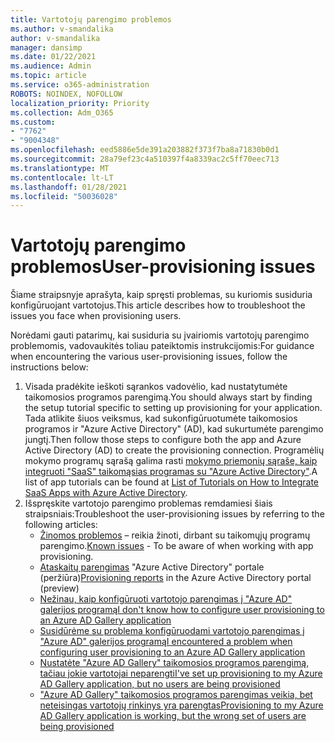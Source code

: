 ```yaml
---
title: Vartotojų parengimo problemos
ms.author: v-smandalika
author: v-smandalika
manager: dansimp
ms.date: 01/22/2021
ms.audience: Admin
ms.topic: article
ms.service: o365-administration
ROBOTS: NOINDEX, NOFOLLOW
localization_priority: Priority
ms.collection: Adm_O365
ms.custom:
- "7762"
- "9004348"
ms.openlocfilehash: eed5886e5de391a203882f373f7ba8a71830b0d1
ms.sourcegitcommit: 28a79ef23c4a510397f4a8339ac2c5ff70eec713
ms.translationtype: MT
ms.contentlocale: lt-LT
ms.lasthandoff: 01/28/2021
ms.locfileid: "50036028"
---
```

# <a name="user-provisioning-issues"></a><span data-ttu-id="7754e-102">Vartotojų parengimo problemos</span><span class="sxs-lookup"><span data-stu-id="7754e-102">User-provisioning issues</span></span>

<span data-ttu-id="7754e-103">Šiame straipsnyje aprašyta, kaip spręsti problemas, su kuriomis susiduria konfigūruojant vartotojus.</span><span class="sxs-lookup"><span data-stu-id="7754e-103">This article describes how to troubleshoot the issues you face when provisioning users.</span></span>

<span data-ttu-id="7754e-104">Norėdami gauti patarimų, kai susiduria su įvairiomis vartotojų parengimo problemomis, vadovaukitės toliau pateiktomis instrukcijomis:</span><span class="sxs-lookup"><span data-stu-id="7754e-104">For guidance when encountering the various user-provisioning issues, follow the instructions below:</span></span>

1. <span data-ttu-id="7754e-105">Visada pradėkite ieškoti sąrankos vadovėlio, kad nustatytumėte taikomosios programos parengimą.</span><span class="sxs-lookup"><span data-stu-id="7754e-105">You should always start by finding the setup tutorial specific to setting up provisioning for your application.</span></span> <span data-ttu-id="7754e-106">Tada atlikite šiuos veiksmus, kad sukonfigūruotumėte taikomosios programos ir "Azure Active Directory" (AD), kad sukurtumėte parengimo jungtį.</span><span class="sxs-lookup"><span data-stu-id="7754e-106">Then follow those steps to configure both the app and Azure Active Directory (AD) to create the provisioning connection.</span></span> <span data-ttu-id="7754e-107">Programėlių mokymo programų sąrašą galima rasti [mokymo priemonių sąraše, kaip integruoti "SaaS" taikomąsias programas su "Azure Active Directory"](https://docs.microsoft.com/azure/active-directory/saas-apps/tutorial-list).</span><span class="sxs-lookup"><span data-stu-id="7754e-107">A list of app tutorials can be found at [List of Tutorials on How to Integrate SaaS Apps with Azure Active Directory](https://docs.microsoft.com/azure/active-directory/saas-apps/tutorial-list).</span></span>
2. <span data-ttu-id="7754e-108">Išspręskite vartotojo parengimo problemas remdamiesi šiais straipsniais:</span><span class="sxs-lookup"><span data-stu-id="7754e-108">Troubleshoot the user-provisioning issues by referring to the following articles:</span></span>
    - <span data-ttu-id="7754e-109">[Žinomos problemos](https://docs.microsoft.com/azure/active-directory/app-provisioning/known-issues) – reikia žinoti, dirbant su taikomųjų programų parengimo.</span><span class="sxs-lookup"><span data-stu-id="7754e-109">[Known issues](https://docs.microsoft.com/azure/active-directory/app-provisioning/known-issues) - To be aware of when working with app provisioning.</span></span>
    - <span data-ttu-id="7754e-110">[Ataskaitų parengimas](https://docs.microsoft.com/azure/active-directory/reports-monitoring/concept-provisioning-logs) "Azure Active Directory" portale (peržiūra)</span><span class="sxs-lookup"><span data-stu-id="7754e-110">[Provisioning reports](https://docs.microsoft.com/azure/active-directory/reports-monitoring/concept-provisioning-logs) in the Azure Active Directory portal (preview)</span></span>
    - [<span data-ttu-id="7754e-111">Nežinau, kaip konfigūruoti vartotojo parengimas į "Azure AD" galerijos programą</span><span class="sxs-lookup"><span data-stu-id="7754e-111">I don't know how to configure user provisioning to an Azure AD Gallery application</span></span>](https://docs.microsoft.com/azure/active-directory/app-provisioning/configure-automatic-user-provisioning-portal) 
    - [<span data-ttu-id="7754e-112">Susidūrėme su problema konfigūruodami vartotojo parengimas į "Azure AD" galerijos programą</span><span class="sxs-lookup"><span data-stu-id="7754e-112">I encountered a problem when configuring user provisioning to an Azure AD Gallery application</span></span>](https://docs.microsoft.com/azure/active-directory/app-provisioning/application-provisioning-config-problem) 
    - [<span data-ttu-id="7754e-113">Nustatėte "Azure AD Gallery" taikomosios programos parengimą, tačiau jokie vartotojai neparengti</span><span class="sxs-lookup"><span data-stu-id="7754e-113">I've set up provisioning to my Azure AD Gallery application, but no users are being provisioned</span></span>](https://docs.microsoft.com/azure/active-directory/app-provisioning/application-provisioning-config-problem-no-users-provisioned) 
    - [<span data-ttu-id="7754e-114">"Azure AD Gallery" taikomosios programos parengimas veikia, bet neteisingas vartotojų rinkinys yra parengtas</span><span class="sxs-lookup"><span data-stu-id="7754e-114">Provisioning to my Azure AD Gallery application is working, but the wrong set of users are being provisioned</span></span>](https://docs.microsoft.com/azure/active-directory/manage-apps/add-application-portal-assign-users)





